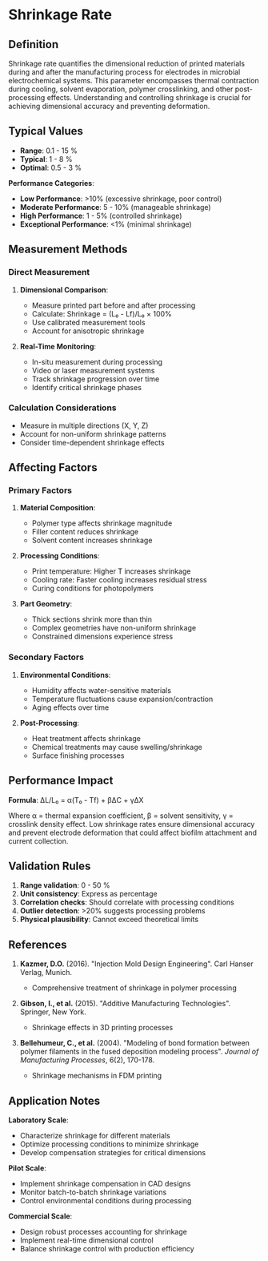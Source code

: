 <!--
Parameter ID: shrinkage_rate
Category: materials
Generated: 2025-01-16T11:01:00.000Z
-->

# Shrinkage Rate

## Definition

Shrinkage rate quantifies the dimensional reduction of printed materials during
and after the manufacturing process for electrodes in microbial electrochemical
systems. This parameter encompasses thermal contraction during cooling, solvent
evaporation, polymer crosslinking, and other post-processing effects.
Understanding and controlling shrinkage is crucial for achieving dimensional
accuracy and preventing deformation.

## Typical Values

- **Range**: 0.1 - 15 %
- **Typical**: 1 - 8 %
- **Optimal**: 0.5 - 3 %

**Performance Categories**:

- **Low Performance**: >10% (excessive shrinkage, poor control)
- **Moderate Performance**: 5 - 10% (manageable shrinkage)
- **High Performance**: 1 - 5% (controlled shrinkage)
- **Exceptional Performance**: <1% (minimal shrinkage)

## Measurement Methods

### Direct Measurement

1. **Dimensional Comparison**:
   - Measure printed part before and after processing
   - Calculate: Shrinkage = (L₀ - Lf)/L₀ × 100%
   - Use calibrated measurement tools
   - Account for anisotropic shrinkage

2. **Real-Time Monitoring**:
   - In-situ measurement during processing
   - Video or laser measurement systems
   - Track shrinkage progression over time
   - Identify critical shrinkage phases

### Calculation Considerations

- Measure in multiple directions (X, Y, Z)
- Account for non-uniform shrinkage patterns
- Consider time-dependent shrinkage effects

## Affecting Factors

### Primary Factors

1. **Material Composition**:
   - Polymer type affects shrinkage magnitude
   - Filler content reduces shrinkage
   - Solvent content increases shrinkage

2. **Processing Conditions**:
   - Print temperature: Higher T increases shrinkage
   - Cooling rate: Faster cooling increases residual stress
   - Curing conditions for photopolymers

3. **Part Geometry**:
   - Thick sections shrink more than thin
   - Complex geometries have non-uniform shrinkage
   - Constrained dimensions experience stress

### Secondary Factors

1. **Environmental Conditions**:
   - Humidity affects water-sensitive materials
   - Temperature fluctuations cause expansion/contraction
   - Aging effects over time

2. **Post-Processing**:
   - Heat treatment affects shrinkage
   - Chemical treatments may cause swelling/shrinkage
   - Surface finishing processes

## Performance Impact

**Formula**: ΔL/L₀ = α(T₀ - Tf) + βΔC + γΔX

Where α = thermal expansion coefficient, β = solvent sensitivity, γ = crosslink
density effect. Low shrinkage rates ensure dimensional accuracy and prevent
electrode deformation that could affect biofilm attachment and current
collection.

## Validation Rules

1. **Range validation**: 0 - 50 %
2. **Unit consistency**: Express as percentage
3. **Correlation checks**: Should correlate with processing conditions
4. **Outlier detection**: >20% suggests processing problems
5. **Physical plausibility**: Cannot exceed theoretical limits

## References

1. **Kazmer, D.O.** (2016). "Injection Mold Design Engineering". Carl Hanser
   Verlag, Munich.
   - Comprehensive treatment of shrinkage in polymer processing

2. **Gibson, I., et al.** (2015). "Additive Manufacturing Technologies".
   Springer, New York.
   - Shrinkage effects in 3D printing processes

3. **Bellehumeur, C., et al.** (2004). "Modeling of bond formation between
   polymer filaments in the fused deposition modeling process". _Journal of
   Manufacturing Processes_, 6(2), 170-178.
   - Shrinkage mechanisms in FDM printing

## Application Notes

**Laboratory Scale**:

- Characterize shrinkage for different materials
- Optimize processing conditions to minimize shrinkage
- Develop compensation strategies for critical dimensions

**Pilot Scale**:

- Implement shrinkage compensation in CAD designs
- Monitor batch-to-batch shrinkage variations
- Control environmental conditions during processing

**Commercial Scale**:

- Design robust processes accounting for shrinkage
- Implement real-time dimensional control
- Balance shrinkage control with production efficiency
